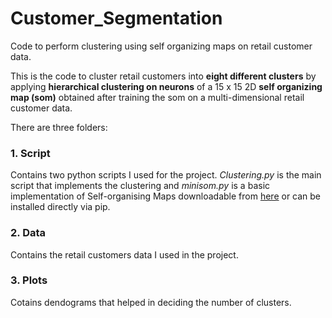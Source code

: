 # Customer_Segmentation
Code to perform clustering using self organizing maps on retail customer data.

This is the code to cluster retail customers into **eight different clusters** by applying **hierarchical clustering on neurons**
of a 15 x 15 2D **self organizing map (som)** obtained after training the som on a multi-dimensional retail customer data.

There are three folders:

### 1. Script
Contains two python scripts I used for the project. *Clustering.py* is the main script that implements the clustering and *minisom.py* is a basic implementation of Self-organising Maps downloadable from [here](https://pypi.python.org/pypi/MiniSom/1.1.1) or can be installed directly via pip. 

### 2. Data
Contains the retail customers data I used in the project.

### 3. Plots
Cotains dendograms that helped in deciding the number of clusters. 
